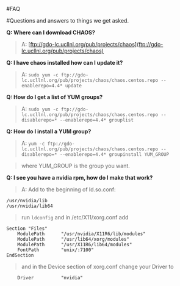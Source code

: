 #FAQ

#Questions and answers to things we get asked.

**Q: Where can I download CHAOS?**
> A: [ftp://gdo-lc.ucllnl.org/pub/projects/chaos](ftp://gdo-lc.ucllnl.org/pub/projects/chaos)

**Q: I have chaos installed how can I update it?**
> A: `sudo yum -c ftp://gdo-lc.ucllnl.org/pub/projects/chaos/chaos.centos.repo --enablerepo=4.4* update`

**Q: How do I get a list of YUM groups?**
> A: `sudo yum -c ftp://gdo-lc.ucllnl.org/pub/projects/chaos/chaos.centos.repo --disablerepo=* --enablerepo=4.4* grouplist`

**Q: How do I install a YUM group?**
> A: `yum -c ftp://gdo-lc.ucllnl.org/pub/projects/chaos/chaos.centos.repo --disablerepo=* --enablerepo=4.4* groupinstall YUM_GROUP`

> where YUM\_GROUP is the group you want.

**Q: I see you have a nvidia rpm, how do I make that work?**
> A: Add to the beginning of ld.so.conf:
```
/usr/nvidia/lib
/usr/nvidia/lib64
```
> run `ldconfig` and in /etc/X11/xorg.conf add
```
Section "Files"
    ModulePath      "/usr/nvidia/X11R6/lib/modules"
    ModulePath      "/usr/lib64/xorg/modules"
    ModulePath      "/usr/X11R6/lib64/modules"
    FontPath        "unix/:7100"
EndSection
```
> and in the Device section of xorg.conf change your Driver to
```
    Driver          "nvidia"
```